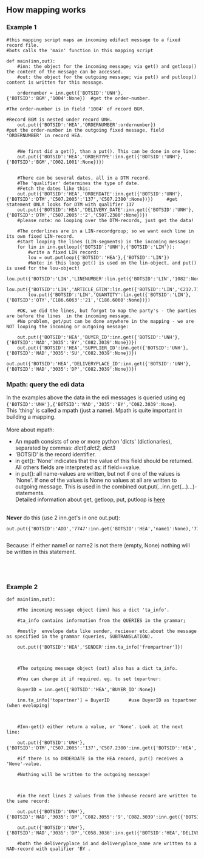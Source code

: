 ## How mapping works ##
### Example 1 ###
```
#this mapping script maps an incoming edifact message to a fixed record file.
#bots calls the 'main' function in this mapping script

def main(inn,out):
    #inn: the object for the incoming message; via get() and getloop() the content of the message can be accessed.
    #out: the object for the outgoing message; via put() and putloop() content is written for this message.

    ordernumber = inn.get({'BOTSID':'UNH'},{'BOTSID':'BGM','1004':None})  #get the order-number. 
                                                                          #The order-number is in field '1004' of record BGM. 
                                                                          #Record BGM is nested under record UNH.
    out.put({'BOTSID':'HEA','ORDERNUMBER':ordernumber})                   #put the order-number in the outgoing fixed message, field 'ORDERNUMBER' in record HEA.


    #We first did a get(), than a put(). This can be done in one line:
    out.put({'BOTSID':'HEA','ORDERTYPE':inn.get({'BOTSID':'UNH'},{'BOTSID':'BGM','C002.1001':None})})


    #There can be several dates, all in a DTM record. 
    #The 'qualifier' determines the type of date. 
    #Fetch the dates like this: 
    out.put({'BOTSID':'HEA','ORDERDATE':inn.get({'BOTSID':'UNH'},{'BOTSID':'DTM','C507.2005':'137','C507.2380':None})})     #get statement ONLY looks for DTM with qualifier 137
    out.put({'BOTSID':'HEA','DELIVERY_DATE':inn.get({'BOTSID':'UNH'},{'BOTSID':'DTM','C507.2005':'2','C507.2380':None})})
    #please note: no looping over the DTM-records, just get the data!

    #The orderlines are in a LIN-recordgroup; so we want each line in its own fixed LIN-record.
    #start looping the lines (LIN-segments) in the incoming message:
    for lin in inn.getloop({'BOTSID':'UNH'},{'BOTSID':'LIN'}):
        #write a fixed LIN record:
        lou = out.putloop({'BOTSID':'HEA'},{'BOTSID':'LIN'})
        #Note: in this loop get() is used on the lin-object, and put() is used for the lou-object!
        lou.put({'BOTSID':'LIN','LINENUMBER':lin.get({'BOTSID':'LIN','1082':None})})
        lou.put({'BOTSID':'LIN','ARTICLE_GTIN':lin.get({'BOTSID':'LIN','C212.7140':None})})
        lou.put({'BOTSID':'LIN','QUANTITY':lin.get({'BOTSID':'LIN'},{'BOTSID':'QTY','C186.6063':'21','C186.6060':None})})

    #OK, we did the lines, but forgot to map the party's - the parties are before the lines  in the incoming message.
    #No problem, get/put can be done anywhere in the mapping - we are NOT looping the incoming or outgoing message:
    
    out.put({'BOTSID':'HEA','BUYER_ID':inn.get({'BOTSID':'UNH'},{'BOTSID':'NAD','3035':'BY','C082.3039':None})})
    out.put({'BOTSID':'HEA','SUPPLIER_ID':inn.get({'BOTSID':'UNH'},{'BOTSID':'NAD','3035':'SU','C082.3039':None})})
    out.put({'BOTSID':'HEA','DELIVERYPLACE_ID':inn.get({'BOTSID':'UNH'},{'BOTSID':'NAD','3035':'DP','C082.3039':None})})
```

### Mpath: query the edi data ###
In the examples above the data in the edi messages is queried using eg <br><code>{'BOTSID':'UNH'},{'BOTSID':'NAD','3035':'BY','C082.3039':None}</code>.<br>
This 'thing' is called a mpath (just a name). Mpath is quite important in building a mapping.<br>
<br>
More about mpath:<br>
<ul><li>An mpath consists of one or more python 'dicts' (dictionaries), separated by commas: <i>dict1,dict2, dict3</i>
</li><li>'BOTSID' is the record identifier.<br>
</li><li>in get(): 'None' indicates that the value of this field should be returned. All others fields are interpreted as: if field==value.<br>
</li><li>in put(): all name-values are written, but not if one of the values is 'None'. If one of the values is None no values at all are written to outgoing message. This is used in the combined out.put(...inn.get(...)...)-statements.<br>
Detailed information about get, getloop, put, putloop is <a href='MappingFunction#Get:_retrieve_data_from_message.md'>here</a></li></ul>

<br>
<b>Never</b> do this (use 2 inn.get's in one out.put):<br>
<pre><code>out.put({'BOTSID':'ADD','7747':inn.get('BOTSID':'HEA','name1':None),'7749':inn.get('BOTSID':'HEA','name2':None)})} <br>
</code></pre>
Because: if either name1 or name2 is not there (empty, None) nothing will be written in this statement.<br>
<br>
<br>
<br>
<h3>Example 2</h3>
<pre><code>def main(inn,out):<br>
    #The incoming message object (inn) has a dict 'ta_info'. <br>
    #ta_info contains information from the QUERIES in the grammar;<br>
    #mostly  envelope data like sender, reciever etc.about the message as specified in the grammar (queries, SUBTRANSLATION). <br>
    out.put({'BOTSID':'HEA','SENDER':inn.ta_info['frompartner']})<br>
<br>
    #The outgoing message object (out) also has a dict ta_info. <br>
    #You can change it if required. eg. to set topartner:<br>
    BuyerID = inn.get({'BOTSID':'HEA','BUYER_ID':None})<br>
    inn.ta_info['topartner'] = BuyerID       #use BuyerID as topartner (when eveloping)<br>
<br>
    #Inn-get() either return a value, or 'None'. Look at the next line:<br>
    out.put({'BOTSID':'UNH'},{'BOTSID':'DTM','C507.2005':'137','C507.2380':inn.get({'BOTSID':'HEA','ORDERDATE':None})})    <br>
    #if there is no ORDERDATE in the HEA record, put() receives a 'None'-value. <br>
    #Nothing will be written to the outgoing message! <br>
<br>
    #in the next lines 2 values from the inhouse record are written to the same record:<br>
    out.put({'BOTSID':'UNH'},{'BOTSID':'NAD','3035':'DP','C082.3055':'9','C082.3039':inn.get({'BOTSID':'HEA','DELIVERYPLACE_ID':None})})<br>
    out.put({'BOTSID':'UNH'},{'BOTSID':'NAD','3035':'DP','C058.3036':inn.get({'BOTSID':'HEA','DELIVERYPLACE_NAME':None})})<br>
    #both the deliveryplace_id and deliveryplace_name are written to a NAD-record with qualifier 'BY .<br>
<br>
</code></pre>